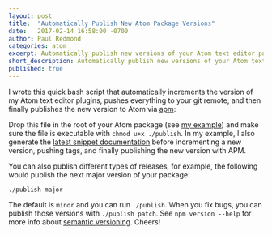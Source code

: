 ```yaml
---
layout: post
title:  "Automatically Publish New Atom Package Versions"
date:   2017-02-14 16:58:00 -0700
author: Paul Redmond
categories: atom
excerpt: Automatically publish new versions of your Atom text editor packages
short_description: Automatically publish new versions of your Atom text editor packages with a simple bash script that takes care of incrementing the NPM package version, pushing tags to the remote repository, and publishing the new version with APM (Atom Package Manager)
published: true
---
```


I wrote this quick bash script that automatically increments the version of my Atom text editor plugins, pushes everything to your git remote, and then finally publishes the new version to Atom via [apm](https://github.com/atom/apm):

<script src="https://gist.github.com/paulredmond/9dbae7e6c83b98db3a369e181acea1bc.js"></script>

Drop this file in the root of your Atom package (see [my example](https://github.com/paulredmond/atom-larasnippets/blob/master/publish)) and make sure the file is executable with `chmod u+x ./publish`. In my example, I also generate the [latest snippet documentation](http://bitpress.io/php/laravel/2017/02/14/atom-cson-snippet-documentation-generator/) before incrementing a new version, pushing tags, and finally publishing the new version with APM.

You can also publish different types of releases, for example, the following would publish the next major version of your package:

```
./publish major
```

The default is `minor` and you can run `./publish`. When you fix bugs, you can publish those versions with `./publish patch`. See `npm version --help` for more info about [semantic versioning](http://semver.org/). Cheers!
